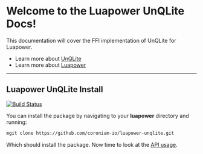 # Welcome to the Luapower UnQLite Docs!

This documentation will cover the FFI implementation of UnQLite for Luapower.

* Learn more about [UnQLite](http://unqlite.org)
* Learn more about [Luapower](http://luapower.com)

---

## Luapower UnQLite Install

[![Build Status](https://drone.io/github.com/coronium-io/luapower-unqlite/status.png)](https://drone.io/github.com/coronium-io/luapower-unqlite/latest)

You can install the package by navigating to your __luapower__ directory and running:

```bash
mgit clone https://github.com/coronium-io/luapower-unqlite.git
```

Which should install the package. Now time to look at the [API usage](api.md).
